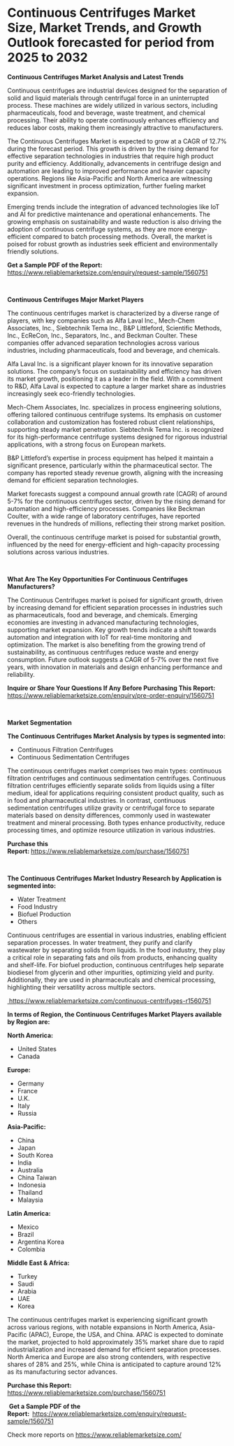 <p><h1>Continuous Centrifuges Market Size, Market Trends, and Growth Outlook forecasted for period from 2025 to 2032</h1></p><p><strong>Continuous Centrifuges Market Analysis and Latest Trends</strong></p>
<p><p>Continuous centrifuges are industrial devices designed for the separation of solid and liquid materials through centrifugal force in an uninterrupted process. These machines are widely utilized in various sectors, including pharmaceuticals, food and beverage, waste treatment, and chemical processing. Their ability to operate continuously enhances efficiency and reduces labor costs, making them increasingly attractive to manufacturers.</p><p>The Continuous Centrifuges Market is expected to grow at a CAGR of 12.7% during the forecast period. This growth is driven by the rising demand for effective separation technologies in industries that require high product purity and efficiency. Additionally, advancements in centrifuge design and automation are leading to improved performance and heavier capacity operations. Regions like Asia-Pacific and North America are witnessing significant investment in process optimization, further fueling market expansion.</p><p>Emerging trends include the integration of advanced technologies like IoT and AI for predictive maintenance and operational enhancements. The growing emphasis on sustainability and waste reduction is also driving the adoption of continuous centrifuge systems, as they are more energy-efficient compared to batch processing methods. Overall, the market is poised for robust growth as industries seek efficient and environmentally friendly solutions.</p></p>
<p><strong>Get a Sample PDF of the Report:&nbsp;</strong> <a href="https://www.reliablemarketsize.com/enquiry/request-sample/1560751?utm_campaign=2477&utm_medium=2&utm_source=Github&utm_content=ia&utm_term=16022025&utm_id=continuous-centrifuges">https://www.reliablemarketsize.com/enquiry/request-sample/1560751</a></p>
<p>&nbsp;</p>
<p><strong>Continuous Centrifuges Major Market Players</strong></p>
<p><p>The continuous centrifuges market is characterized by a diverse range of players, with key companies such as Alfa Laval Inc., Mech-Chem Associates, Inc., Siebtechnik Tema Inc., B&P Littleford, Scientific Methods, Inc., EcReCon, Inc., Separators, Inc., and Beckman Coulter. These companies offer advanced separation technologies across various industries, including pharmaceuticals, food and beverage, and chemicals.</p><p>Alfa Laval Inc. is a significant player known for its innovative separation solutions. The company’s focus on sustainability and efficiency has driven its market growth, positioning it as a leader in the field. With a commitment to R&D, Alfa Laval is expected to capture a larger market share as industries increasingly seek eco-friendly technologies.</p><p>Mech-Chem Associates, Inc. specializes in process engineering solutions, offering tailored continuous centrifuge systems. Its emphasis on customer collaboration and customization has fostered robust client relationships, supporting steady market penetration. Siebtechnik Tema Inc. is recognized for its high-performance centrifuge systems designed for rigorous industrial applications, with a strong focus on European markets.</p><p>B&P Littleford’s expertise in process equipment has helped it maintain a significant presence, particularly within the pharmaceutical sector. The company has reported steady revenue growth, aligning with the increasing demand for efficient separation technologies.</p><p>Market forecasts suggest a compound annual growth rate (CAGR) of around 5-7% for the continuous centrifuges sector, driven by the rising demand for automation and high-efficiency processes. Companies like Beckman Coulter, with a wide range of laboratory centrifuges, have reported revenues in the hundreds of millions, reflecting their strong market position.</p><p>Overall, the continuous centrifuge market is poised for substantial growth, influenced by the need for energy-efficient and high-capacity processing solutions across various industries.</p></p>
<p>&nbsp;</p>
<p><strong>What Are The Key Opportunities For Continuous Centrifuges Manufacturers?</strong></p>
<p><p>The Continuous Centrifuges market is poised for significant growth, driven by increasing demand for efficient separation processes in industries such as pharmaceuticals, food and beverage, and chemicals. Emerging economies are investing in advanced manufacturing technologies, supporting market expansion. Key growth trends indicate a shift towards automation and integration with IoT for real-time monitoring and optimization. The market is also benefiting from the growing trend of sustainability, as continuous centrifuges reduce waste and energy consumption. Future outlook suggests a CAGR of 5-7% over the next five years, with innovation in materials and design enhancing performance and reliability.</p></p>
<p><strong>Inquire or Share Your Questions If Any Before Purchasing This Report:</strong> <a href="https://www.reliablemarketsize.com/enquiry/pre-order-enquiry/1560751?utm_campaign=2477&utm_medium=2&utm_source=Github&utm_content=ia&utm_term=16022025&utm_id=continuous-centrifuges">https://www.reliablemarketsize.com/enquiry/pre-order-enquiry/1560751</a></p>
<p>&nbsp;</p>
<p><strong>Market Segmentation</strong></p>
<p><strong>The Continuous Centrifuges Market Analysis by types is segmented into:</strong></p>
<p><ul><li>Continuous Filtration Centrifuges</li><li>Continuous Sedimentation Centrifuges</li></ul></p>
<p><p>The continuous centrifuges market comprises two main types: continuous filtration centrifuges and continuous sedimentation centrifuges. Continuous filtration centrifuges efficiently separate solids from liquids using a filter medium, ideal for applications requiring consistent product quality, such as in food and pharmaceutical industries. In contrast, continuous sedimentation centrifuges utilize gravity or centrifugal force to separate materials based on density differences, commonly used in wastewater treatment and mineral processing. Both types enhance productivity, reduce processing times, and optimize resource utilization in various industries.</p></p>
<p><strong>Purchase this Report:&nbsp;</strong><a href="https://www.reliablemarketsize.com/purchase/1560751?utm_campaign=2477&utm_medium=2&utm_source=Github&utm_content=ia&utm_term=16022025&utm_id=continuous-centrifuges">https://www.reliablemarketsize.com/purchase/1560751</a></p>
<p>&nbsp;</p>
<p><strong>The Continuous Centrifuges Market Industry Research by Application is segmented into:</strong></p>
<p><ul><li>Water Treatment</li><li>Food Industry</li><li>Biofuel Production</li><li>Others</li></ul></p>
<p><p>Continuous centrifuges are essential in various industries, enabling efficient separation processes. In water treatment, they purify and clarify wastewater by separating solids from liquids. In the food industry, they play a critical role in separating fats and oils from products, enhancing quality and shelf-life. For biofuel production, continuous centrifuges help separate biodiesel from glycerin and other impurities, optimizing yield and purity. Additionally, they are used in pharmaceuticals and chemical processing, highlighting their versatility across multiple sectors.</p></p>
<p><a href="https://www.reliablemarketsize.com/continuous-centrifuges-r1560751?utm_campaign=2477&utm_medium=2&utm_source=Github&utm_content=ia&utm_term=16022025&utm_id=continuous-centrifuges">&nbsp;https://www.reliablemarketsize.com/continuous-centrifuges-r1560751</a></p>
<p><strong>In terms of Region, the Continuous Centrifuges Market Players available by Region are:</strong></p>
<p>
    <p> <strong> North America: </strong>
        <ul>
            <li>United States</li>
            <li>Canada</li>
        </ul>
        </p> 
    <p> <strong> Europe: </strong>
        <ul>
            <li>Germany</li>
            <li>France</li>
            <li>U.K.</li>
            <li>Italy</li>
            <li>Russia</li>
        </ul>
        </p> 
    <p> <strong> Asia-Pacific: </strong>
        <ul>
            <li>China</li>
            <li>Japan</li>
            <li>South Korea</li>
            <li>India</li>
            <li>Australia</li>
            <li>China Taiwan</li>
            <li>Indonesia</li>
            <li>Thailand</li>
            <li>Malaysia</li>
        </ul>
        </p> 
    <p> <strong> Latin America: </strong>
        <ul>
            <li>Mexico</li>
            <li>Brazil</li>
            <li>Argentina Korea</li>
            <li>Colombia</li>
        </ul>
        </p> 
    <p> <strong> Middle East & Africa: </strong>
        <ul>
            <li>Turkey</li>
            <li>Saudi</li>
            <li>Arabia</li>
            <li>UAE</li>
            <li>Korea</li>
        </ul>
    </p>
    </p>
<p><p>The continuous centrifuges market is experiencing significant growth across various regions, with notable expansions in North America, Asia-Pacific (APAC), Europe, the USA, and China. APAC is expected to dominate the market, projected to hold approximately 35% market share due to rapid industrialization and increased demand for efficient separation processes. North America and Europe are also strong contenders, with respective shares of 28% and 25%, while China is anticipated to capture around 12% as its manufacturing sector advances.</p></p>
<p><strong>Purchase this Report: </strong><a href="https://www.reliablemarketsize.com/purchase/1560751?utm_campaign=2477&utm_medium=2&utm_source=Github&utm_content=ia&utm_term=16022025&utm_id=continuous-centrifuges">https://www.reliablemarketsize.com/purchase/1560751</a></p>
<p>&nbsp;<strong>Get a Sample PDF of the Report:&nbsp;&nbsp;</strong><a href="https://www.reliablemarketsize.com/enquiry/request-sample/1560751?utm_campaign=2477&utm_medium=2&utm_source=Github&utm_content=ia&utm_term=16022025&utm_id=continuous-centrifuges">https://www.reliablemarketsize.com/enquiry/request-sample/1560751</a></p>
<p><strong></strong></p>
<p>Check more reports on <a href="https://www.reliablemarketsize.com/?utm_campaign=2477&utm_medium=2&utm_source=Github&utm_content=ia&utm_term=16022025&utm_id=continuous-centrifuges">https://www.reliablemarketsize.com/</a></p>